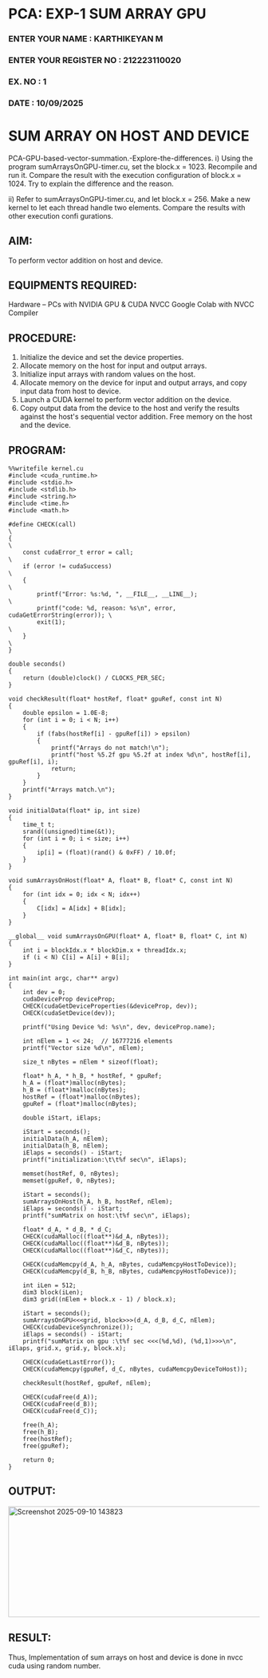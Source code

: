 # PCA: EXP-1  SUM ARRAY GPU
<h3>ENTER YOUR NAME : KARTHIKEYAN M</h3>
<h3>ENTER YOUR REGISTER NO : 212223110020</h3>
<h3>EX. NO : 1</h3>
<h3>DATE : 10/09/2025</h3>
<h1> <align=center> SUM ARRAY ON HOST AND DEVICE </h3>
PCA-GPU-based-vector-summation.-Explore-the-differences.
i) Using the program sumArraysOnGPU-timer.cu, set the block.x = 1023. Recompile and run it. Compare the result with the execution configuration of block.x = 1024. Try to explain the difference and the reason.

ii) Refer to sumArraysOnGPU-timer.cu, and let block.x = 256. Make a new kernel to let each thread handle two elements. Compare the results with other execution confi gurations.
## AIM:

To perform vector addition on host and device.

## EQUIPMENTS REQUIRED:
Hardware – PCs with NVIDIA GPU & CUDA NVCC
Google Colab with NVCC Compiler




## PROCEDURE:

1. Initialize the device and set the device properties.
2. Allocate memory on the host for input and output arrays.
3. Initialize input arrays with random values on the host.
4. Allocate memory on the device for input and output arrays, and copy input data from host to device.
5. Launch a CUDA kernel to perform vector addition on the device.
6. Copy output data from the device to the host and verify the results against the host's sequential vector addition. Free memory on the host and the device.

## PROGRAM:
```
%%writefile kernel.cu
#include <cuda_runtime.h>
#include <stdio.h>
#include <stdlib.h>
#include <string.h>
#include <time.h>
#include <math.h>

#define CHECK(call)                                                   \
{                                                                     \
    const cudaError_t error = call;                                   \
    if (error != cudaSuccess)                                         \
    {                                                                 \
        printf("Error: %s:%d, ", __FILE__, __LINE__);                 \
        printf("code: %d, reason: %s\n", error, cudaGetErrorString(error)); \
        exit(1);                                                      \
    }                                                                 \
}

double seconds()
{
    return (double)clock() / CLOCKS_PER_SEC;
}

void checkResult(float* hostRef, float* gpuRef, const int N)
{
    double epsilon = 1.0E-8;
    for (int i = 0; i < N; i++)
    {
        if (fabs(hostRef[i] - gpuRef[i]) > epsilon)
        {
            printf("Arrays do not match!\n");
            printf("host %5.2f gpu %5.2f at index %d\n", hostRef[i], gpuRef[i], i);
            return;
        }
    }
    printf("Arrays match.\n");
}

void initialData(float* ip, int size)
{
    time_t t;
    srand((unsigned)time(&t));
    for (int i = 0; i < size; i++)
    {
        ip[i] = (float)(rand() & 0xFF) / 10.0f;
    }
}

void sumArraysOnHost(float* A, float* B, float* C, const int N)
{
    for (int idx = 0; idx < N; idx++)
    {
        C[idx] = A[idx] + B[idx];
    }
}

__global__ void sumArraysOnGPU(float* A, float* B, float* C, int N)
{
    int i = blockIdx.x * blockDim.x + threadIdx.x;
    if (i < N) C[i] = A[i] + B[i];
}

int main(int argc, char** argv)
{
    int dev = 0;
    cudaDeviceProp deviceProp;
    CHECK(cudaGetDeviceProperties(&deviceProp, dev));
    CHECK(cudaSetDevice(dev));

    printf("Using Device %d: %s\n", dev, deviceProp.name);

    int nElem = 1 << 24;  // 16777216 elements
    printf("Vector size %d\n", nElem);

    size_t nBytes = nElem * sizeof(float);

    float* h_A, * h_B, * hostRef, * gpuRef;
    h_A = (float*)malloc(nBytes);
    h_B = (float*)malloc(nBytes);
    hostRef = (float*)malloc(nBytes);
    gpuRef = (float*)malloc(nBytes);

    double iStart, iElaps;

    iStart = seconds();
    initialData(h_A, nElem);
    initialData(h_B, nElem);
    iElaps = seconds() - iStart;
    printf("initialization:\t\t%f sec\n", iElaps);

    memset(hostRef, 0, nBytes);
    memset(gpuRef, 0, nBytes);

    iStart = seconds();
    sumArraysOnHost(h_A, h_B, hostRef, nElem);
    iElaps = seconds() - iStart;
    printf("sumMatrix on host:\t%f sec\n", iElaps);

    float* d_A, * d_B, * d_C;
    CHECK(cudaMalloc((float**)&d_A, nBytes));
    CHECK(cudaMalloc((float**)&d_B, nBytes));
    CHECK(cudaMalloc((float**)&d_C, nBytes));

    CHECK(cudaMemcpy(d_A, h_A, nBytes, cudaMemcpyHostToDevice));
    CHECK(cudaMemcpy(d_B, h_B, nBytes, cudaMemcpyHostToDevice));

    int iLen = 512;
    dim3 block(iLen);
    dim3 grid((nElem + block.x - 1) / block.x);

    iStart = seconds();
    sumArraysOnGPU<<<grid, block>>>(d_A, d_B, d_C, nElem);
    CHECK(cudaDeviceSynchronize());
    iElaps = seconds() - iStart;
    printf("sumMatrix on gpu :\t%f sec <<<(%d,%d), (%d,1)>>>\n", iElaps, grid.x, grid.y, block.x);

    CHECK(cudaGetLastError());
    CHECK(cudaMemcpy(gpuRef, d_C, nBytes, cudaMemcpyDeviceToHost));

    checkResult(hostRef, gpuRef, nElem);

    CHECK(cudaFree(d_A));
    CHECK(cudaFree(d_B));
    CHECK(cudaFree(d_C));

    free(h_A);
    free(h_B);
    free(hostRef);
    free(gpuRef);

    return 0;
}

```
## OUTPUT:
<img width="807" height="222" alt="Screenshot 2025-09-10 143823" src="https://github.com/user-attachments/assets/79ea0db1-3917-4992-954d-4ae02bddf68e" />


## RESULT:
Thus, Implementation of sum arrays on host and device is done in nvcc cuda using random number.
